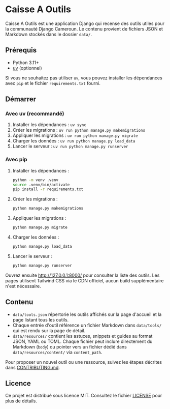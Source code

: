 # Caisse A Outils

Caisse A Outils est une application Django qui recense des outils utiles pour la communauté Django Cameroun. Le contenu provient de fichiers JSON et Markdown stockés dans le dossier `data/`.


## Prérequis
- Python 3.11+
- [uv](https://github.com/astral-sh/uv) (optionnel)

Si vous ne souhaitez pas utiliser `uv`, vous pouvez installer les dépendances avec `pip` et le fichier `requirements.txt` fourni.


## Démarrer

### Avec uv (recommandé)
1. Installer les dépendances : `uv sync`
2. Créer les migrations : `uv run python manage.py makemigrations`
3. Appliquer les migrations : `uv run python manage.py migrate`
4. Charger les données : `uv run python manage.py load_data`
5. Lancer le serveur : `uv run python manage.py runserver`

### Avec pip
1. Installer les dépendances :
   ```bash
   python -m venv .venv
   source .venv/bin/activate
   pip install -r requirements.txt
   ```
2. Créer les migrations :
   ```bash
   python manage.py makemigrations
   ```
3. Appliquer les migrations :
   ```bash
   python manage.py migrate
   ```
4. Charger les données :
   ```bash
   python manage.py load_data
   ```
5. Lancer le serveur :
   ```bash
   python manage.py runserver
   ```
Ouvrez ensuite http://127.0.0.1:8000/ pour consulter la liste des outils. Les pages utilisent Tailwind CSS via le CDN officiel, aucun build supplémentaire n'est nécessaire.



## Contenu
- `data/tools.json` répertorie les outils affichés sur la page d'accueil et la page listant tous les outils.
- Chaque entrée d'outil référence un fichier Markdown dans `data/tools/` qui est rendu sur la page de détail.
- `data/resources/` contient les astuces, snippets et guides au format JSON, YAML ou TOML. Chaque fichier peut inclure directement du Markdown (`body`) ou pointer vers un fichier dédié dans `data/resources/content/` via `content_path`.

Pour proposer un nouvel outil ou une ressource, suivez les étapes décrites dans [CONTRIBUTING.md](CONTRIBUTING.md).

## Licence
Ce projet est distribué sous licence MIT. Consultez le fichier [LICENSE](LICENSE) pour plus de détails.
